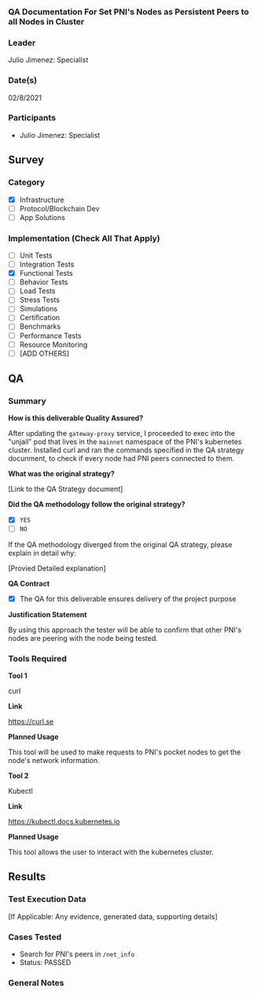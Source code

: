 ### QA Documentation For Set PNI's Nodes as Persistent Peers to all Nodes in Cluster
### Leader  
Julio Jimenez: Specialist
### Date(s)  
02/8/2021
### Participants
- Julio Jimenez: Specialist
## Survey
### Category
- [X] Infrastructure  
- [ ] Protocol/Blockchain Dev  
- [ ] App Solutions  

### Implementation (Check All That Apply)
- [ ] Unit Tests
- [ ] Integration Tests
- [X] Functional Tests
- [ ] Behavior Tests
- [ ] Load Tests
- [ ] Stress Tests
- [ ] Simulations
- [ ] Certification
- [ ] Benchmarks
- [ ] Performance Tests
- [ ] Resource Monitoring
- [ ] [ADD OTHERS]

## QA
### Summary

**How is this deliverable Quality Assured?**

After updating the `gateway-proxy` service, I proceeded to exec into the "unjail" pod that lives in the `mainnet` namespace of the PNI's kubernetes cluster. Installed curl and ran the commands specified in the QA strategy docunment, to check if every node had PNI peers connected to them.

**What was the original strategy?**

[Link to the QA Strategy document]

**Did the QA methodology follow the original strategy?**
- [X] `YES`
- [ ] `NO`

If the QA methodology diverged from the original QA strategy, please explain in detail why:

[Provied Detailed explanation]

**QA Contract**

- [X] The QA for this deliverable ensures delivery of the project purpose

**Justification Statement**

By using this approach the tester will be able to confirm that other PNI's nodes are peering with the node being tested.

### Tools Required
**Tool 1**

curl

**Link**

https://curl.se

**Planned Usage**

This tool will be used to make requests to PNI's pocket nodes to get the node's network information.

**Tool 2**

Kubectl

**Link**

https://kubectl.docs.kubernetes.io

**Planned Usage**

This tool allows the user to interact with the kubernetes cluster.

## Results
### Test Execution Data
[If Applicable: Any evidence, generated data, supporting details]
### Cases Tested
- Search for PNI's peers in `/net_info`
 - Status: PASSED

### General Notes  

